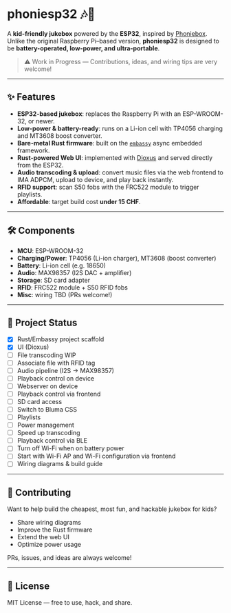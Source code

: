 # phoniesp32 🎶🔋

A **kid-friendly jukebox** powered by the **ESP32**, inspired by
[Phoniebox](https://phoniebox.de). Unlike the original Raspberry Pi–based
version, **phoniesp32** is designed to be **battery-operated, low-power, and
ultra-portable**.

> ⚠️ Work in Progress — Contributions, ideas, and wiring tips are very welcome!

---

## ✨ Features

- **ESP32-based jukebox**: replaces the Raspberry Pi with an ESP-WROOM-32, or
  newer.
- **Low-power & battery-ready**: runs on a Li-ion cell with TP4056 charging and
  MT3608 boost converter.
- **Bare-metal Rust firmware**: built on the [`embassy`](https://embassy.dev/)
  async embedded framework.
- **Rust-powered Web UI**: implemented with [Dioxus](https://dioxuslabs.com/)
  and served directly from the ESP32.
- **Audio transcoding & upload**: convert music files via the web frontend to
  IMA ADPCM, upload to device, and play back instantly.
- **RFID support**: scan S50 fobs with the FRC522 module to trigger playlists.
- **Affordable**: target build cost **under 15 CHF**.

---

## 🛠 Components

- **MCU**: ESP-WROOM-32
- **Charging/Power**: TP4056 (Li-ion charger), MT3608 (boost converter)
- **Battery**: Li-ion cell (e.g. 18650)
- **Audio**: MAX98357 (I2S DAC + amplifier)
- **Storage**: SD card adapter
- **RFID**: FRC522 module + S50 RFID fobs
- **Misc**: wiring TBD (PRs welcome!)

---

## 🚧 Project Status

- [x] Rust/Embassy project scaffold
- [x] UI (Dioxus)
- [ ] File transcoding WIP
- [ ] Associate file with RFID tag
- [ ] Audio pipeline (I2S → MAX98357)
- [ ] Playback control on device
- [ ] Webserver on device
- [ ] Playback control via frontend
- [ ] SD card access
- [ ] Switch to Bluma CSS
- [ ] Playlists
- [ ] Power management
- [ ] Speed up transcoding
- [ ] Playback control via BLE
- [ ] Turn off Wi-Fi when on battery power
- [ ] Start with Wi-Fi AP and Wi-Fi configuration via frontend
- [ ] Wiring diagrams & build guide

---

## 🤝 Contributing

Want to help build the cheapest, most fun, and hackable jukebox for kids?

- Share wiring diagrams
- Improve the Rust firmware
- Extend the web UI
- Optimize power usage

PRs, issues, and ideas are always welcome!

---

## 📜 License

MIT License — free to use, hack, and share.
